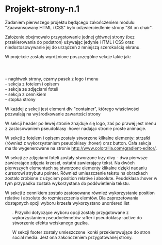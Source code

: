 # Projekt-strony-n.1

Zadaniem pierwszego projektu będącego zakończeniem modułu "Zaawansowany HTML i CSS" było odzwierciedlenie strony "Sit on chair".

Założenie obejmowało przygotowanie jednej głównej strony (bez przekierowania do podstron) używając jedynie HTML i CSS oraz niedostosowywanie jej do urządzeń z mniejszą szerokością ekranu.

W projekcie zostały wyróżnione poszczególne sekcje takie jak:
<header></header> - nagłówek strony, czarny pasek z logo i menu
<section></section> - sekcja z fotelem i opisem
<section></section> - sekcja ze zdjęciami foteli
<section></section> - sekcja z cennikiem
<footer></footer> - stopka strony

W każdej z sekcji jest element div "container", którego właściwości pozwalają na wyśrodkowanie zawartości strony

W sekcji header po lewej stronie znajduje się logo, zaś po prawej jest menu z zastosowaniem pseudoklasy :hover nadając stronie proste animacje.

W sekcji z fotelem i opisem zostały stworzone kilkalne elementy: strzałki (również z wykorzystaniem pseudoklasy :hover) oraz button. Cała sekcja ma tło wygenerowane na stronie http://www.colorzilla.com/gradient-editor/.

W sekcji ze zdjęciami foteli zostały stworzone trzy divy - dwa pierwsze zawierające zdjęcia krzeseł, ostatni zawierający tekst. Na dwóch pierwszych elementach są stworzone elementy klikalne dzięki nadaniu cursorowi atrybutu pointer. Również umieszczenie tekstu na obrazkach zostało zrobione z użyciem position relative i absolute. Peudoklasa :hover w tym przypadku została wykorzystana do podświetlenia tekstu.

W sekcji z cennikiem zostało zastosowane również wykorzystanie position relative i absolute do rozmieszczenia elemtów. Dla zaprezetowania dostępnych opcji wyboru krzesła wykorzystano unordered list <ul>. Przyciki dotyczące wyboru opcji zostały przygotowane z wykorzystaniem pseudoelemetów :after i pseudoklasy :active do stworzenie efektu wciskanego guzika.

W sekcji footer zostały umieszczone ikonki przekierowujące do stron social media. Jest ona zakończeniem przygotowanej strony.

